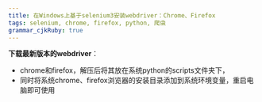 ```yaml
---
title: 在Windows上基于selenium3安装webdriver：Chrome、Firefox
tags: selenium, chrome, firefox, python, 爬虫
grammar_cjkRuby: true
---
```



__下载最新版本的webdriver__：
* chrome和firefox，解压后将其放在系统python的scripts文件夹下，
* 同时将系统chrome、firefox浏览器的安装目录添加到系统环境变量，重启电脑即可使用